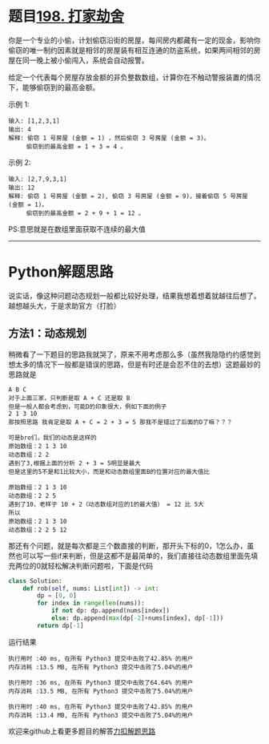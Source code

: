 # 题目[198. 打家劫舍](https://leetcode-cn.com/problems/house-robber/)

你是一个专业的小偷，计划偷窃沿街的房屋。每间房内都藏有一定的现金，影响你偷窃的唯一制约因素就是相邻的房屋装有相互连通的防盗系统，如果两间相邻的房屋在同一晚上被小偷闯入，系统会自动报警。

给定一个代表每个房屋存放金额的非负整数数组，计算你在不触动警报装置的情况下，能够偷窃到的最高金额。

示例 1:

```
输入: [1,2,3,1]
输出: 4
解释: 偷窃 1 号房屋 (金额 = 1) ，然后偷窃 3 号房屋 (金额 = 3)。
     偷窃到的最高金额 = 1 + 3 = 4 。
```



示例 2:

```
输入: [2,7,9,3,1]
输出: 12
解释: 偷窃 1 号房屋 (金额 = 2), 偷窃 3 号房屋 (金额 = 9)，接着偷窃 5 号房屋 (金额 = 1)。
     偷窃到的最高金额 = 2 + 9 + 1 = 12 。
```

PS:意思就是在数组里面获取不连续的最大值

*****

# Python解题思路

说实话，像这种问题动态规划一般都比较好处理，结果我想着想着就越往后想了。越想越头大，于是求助官方（打脸）

## 方法1：动态规划

稍微看了一下题目的思路我就哭了，原来不用考虑那么多（虽然我隐隐约约感觉到想太多的情况下一般都是错误的思路，但是有时还是会忍不住的去想）这题最妙的思路就是

```
A B C
对于上面三家，只判断是取 A + C 还是取 B
但是一般人都会考虑到，可能D的印象很大，例如下面的例子
2 1 3 10
那按照思路 我肯定是取 A + C = 2 + 3 = 5 那我不是错过了后面的D了嘛？？？

可是bro们，我们的动态是这样的
原始数组：2 1 3 10
动态数组：2 2 
遇到了3,根据上面的分析 2 + 3 = 5明显是最大
但是这里的5不是和1比较大小，而是和动态数组里面B的位置对应的最大值比

原始数组：2 1 3 10
动态数组：2 2 5 
遇到了10，老样子 10 + 2（动态数组对应的1的最大值） = 12 比 5大
所以
原始数组：2 1 3 10
动态数组：2 2 5 12
```

那还有个问题，就是每次都是三个数直接的判断，那开头下标的0，1怎么办，虽然也可以写一些if来判断，但是这都不是最简单的，我们直接往动态数组里面先填充两位的0就轻松解决判断问题啦，下面是代码

```python
class Solution:
    def rob(self, nums: List[int]) -> int:
        dp = [0, 0]
        for index in range(len(nums)):
            if not dp: dp.append(nums[index])
            else: dp.append(max(dp[-2]+nums[index], dp[-1]))
        return dp[-1]
```

运行结果

```
执行用时 :40 ms, 在所有 Python3 提交中击败了42.85% 的用户
内存消耗 :13.5 MB, 在所有 Python3 提交中击败了5.04%的用户

执行用时 :36 ms, 在所有 Python3 提交中击败了64.64% 的用户
内存消耗 :13.5 MB, 在所有 Python3 提交中击败了5.04%的用户

执行用时 :40 ms, 在所有 Python3 提交中击败了42.85% 的用户
内存消耗 :13.4 MB, 在所有 Python3 提交中击败了5.04%的用户
```

欢迎来github上看更多题目的解答[力扣解题思路](https://github.com/WRAllen/LeetCode)

  